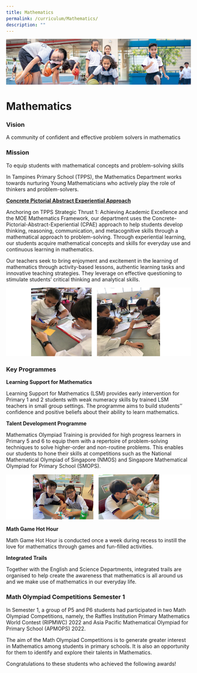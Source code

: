 ```yaml
---
title: Mathematics
permalink: /curriculum/Mathematics/
description: ""
---
```

![](/images/Our%20Learning%20Experiences.jpg)

Mathematics
===========

### **Vision**

A community of confident and effective problem solvers in mathematics  
  

### **Mission**

To equip students with mathematical concepts and problem-solving skills  
  

In Tampines Primary School (TPPS), the Mathematics Department works towards nurturing Young Mathematicians who actively play the role of thinkers and problem-solvers.

  

<u><b>Concrete Pictorial Abstract Experiential Approach</b></u>

  

Anchoring on TPPS Strategic Thrust 1: Achieving Academic Excellence and the MOE Mathematics Framework, our department uses the Concrete-Pictorial-Abstract-Experiential (CPAE) approach to help students develop thinking, reasoning, communication, and metacognitive skills through a mathematical approach to problem-solving. Through experiential learning, our students acquire mathematical concepts and skills for everyday use and continuous learning in mathematics.

  

Our teachers seek to bring enjoyment and excitement in the learning of mathematics through activity-based lessons, authentic learning tasks and innovative teaching strategies. They leverage on effective questioning to stimulate students’ critical thinking and analytical skills.

![](/images/Math.png)

### **Key Programmes**

<b>Learning Support for Mathematics</b>

Learning Support for Mathematics (LSM) provides early intervention for Primary 1 and 2 students with weak numeracy skills by trained LSM teachers in small group settings. The programme aims to build students’’ confidence and positive beliefs about their ability to learn mathematics.

  

<b>Talent Development Programme</b>

Mathematics Olympiad Training is provided for high progress learners in Primary 5 and 6 to equip them with a repertoire of problem-solving techniques to solve higher-order and non-routine problems. This enables our students to hone their skills at competitions such as the National Mathematical Olympiad of Singapore (NMOS) and Singapore Mathematical Olympiad for Primary School (SMOPS).

![](/images/Math1.png)

<b>Math Game Hot Hour</b>

Math Game Hot Hour is conducted once a week during recess to instill the love for mathematics through games and fun-filled activities.

  

<b>Integrated Trails</b>

Together with the English and Science Departments, integrated trails are organised to help create the awareness that mathematics is all around us and we make use of mathematics in our everyday life.

### **Math Olympiad Competitions Semester 1**

In Semester 1, a group of P5 and P6 students had participated in two Math Olympiad Competitions, namely, the Raffles Institution Primary Mathematics World Contest (RIPMWC) 2022 and Asia Pacific Mathematical Olympiad for Primary School (APMOPS) 2022.

The aim of the Math Olympiad Competitions is to generate greater interest in Mathematics among students in primary schools. It is also an opportunity for them to identify and explore their talents in Mathematics.

Congratulations to these students who achieved the following awards!